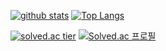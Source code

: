 [![github stats](https://github-readme-stats.vercel.app/api?username=d-h-k)](https://github.com/d-h-k/github-readme-stats)   [![Top Langs](https://github-readme-stats.vercel.app/api/top-langs/?username=d-h-k)](https://github.com/d-h-k/github-readme-stats)

[![solved.ac tier](http://mazassumnida.wtf/api/generate_badge?boj=kdog1503)](https://solved.ac/kdog1503)
[![Solved.ac
프로필](http://mazassumnida.wtf/api/v2/generate_badge?boj={kdog1503})](https://solved.ac/{kdog1503})
